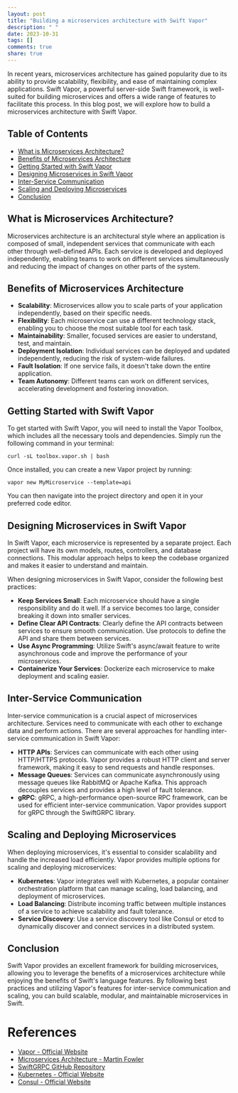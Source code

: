 ```yaml
---
layout: post
title: "Building a microservices architecture with Swift Vapor"
description: " "
date: 2023-10-31
tags: []
comments: true
share: true
---
```


In recent years, microservices architecture has gained popularity due to its ability to provide scalability, flexibility, and ease of maintaining complex applications. Swift Vapor, a powerful server-side Swift framework, is well-suited for building microservices and offers a wide range of features to facilitate this process. In this blog post, we will explore how to build a microservices architecture with Swift Vapor.

## Table of Contents
- [What is Microservices Architecture?](#what-is-microservices-architecture)
- [Benefits of Microservices Architecture](#benefits-of-microservices-architecture)
- [Getting Started with Swift Vapor](#getting-started-with-swift-vapor)
- [Designing Microservices in Swift Vapor](#designing-microservices-in-swift-vapor)
- [Inter-Service Communication](#inter-service-communication)
- [Scaling and Deploying Microservices](#scaling-and-deploying-microservices)
- [Conclusion](#conclusion)

## What is Microservices Architecture?
Microservices architecture is an architectural style where an application is composed of small, independent services that communicate with each other through well-defined APIs. Each service is developed and deployed independently, enabling teams to work on different services simultaneously and reducing the impact of changes on other parts of the system.

## Benefits of Microservices Architecture
- **Scalability**: Microservices allow you to scale parts of your application independently, based on their specific needs.
- **Flexibility**: Each microservice can use a different technology stack, enabling you to choose the most suitable tool for each task.
- **Maintainability**: Smaller, focused services are easier to understand, test, and maintain.
- **Deployment Isolation**: Individual services can be deployed and updated independently, reducing the risk of system-wide failures.
- **Fault Isolation**: If one service fails, it doesn't take down the entire application.
- **Team Autonomy**: Different teams can work on different services, accelerating development and fostering innovation.

## Getting Started with Swift Vapor
To get started with Swift Vapor, you will need to install the Vapor Toolbox, which includes all the necessary tools and dependencies. Simply run the following command in your terminal:

```
curl -sL toolbox.vapor.sh | bash
```

Once installed, you can create a new Vapor project by running:

```
vapor new MyMicroservice --template=api
```

You can then navigate into the project directory and open it in your preferred code editor.

## Designing Microservices in Swift Vapor
In Swift Vapor, each microservice is represented by a separate project. Each project will have its own models, routes, controllers, and database connections. This modular approach helps to keep the codebase organized and makes it easier to understand and maintain.

When designing microservices in Swift Vapor, consider the following best practices:
- **Keep Services Small**: Each microservice should have a single responsibility and do it well. If a service becomes too large, consider breaking it down into smaller services.
- **Define Clear API Contracts**: Clearly define the API contracts between services to ensure smooth communication. Use protocols to define the API and share them between services.
- **Use Async Programming**: Utilize Swift's async/await feature to write asynchronous code and improve the performance of your microservices.
- **Containerize Your Services**: Dockerize each microservice to make deployment and scaling easier.

## Inter-Service Communication
Inter-service communication is a crucial aspect of microservices architecture. Services need to communicate with each other to exchange data and perform actions. There are several approaches for handling inter-service communication in Swift Vapor:

- **HTTP APIs**: Services can communicate with each other using HTTP/HTTPS protocols. Vapor provides a robust HTTP client and server framework, making it easy to send requests and handle responses.
- **Message Queues**: Services can communicate asynchronously using message queues like RabbitMQ or Apache Kafka. This approach decouples services and provides a high level of fault tolerance.
- **gRPC**: gRPC, a high-performance open-source RPC framework, can be used for efficient inter-service communication. Vapor provides support for gRPC through the SwiftGRPC library.

## Scaling and Deploying Microservices
When deploying microservices, it's essential to consider scalability and handle the increased load efficiently. Vapor provides multiple options for scaling and deploying microservices:

- **Kubernetes**: Vapor integrates well with Kubernetes, a popular container orchestration platform that can manage scaling, load balancing, and deployment of microservices.
- **Load Balancing**: Distribute incoming traffic between multiple instances of a service to achieve scalability and fault tolerance.
- **Service Discovery**: Use a service discovery tool like Consul or etcd to dynamically discover and connect services in a distributed system.

## Conclusion
Swift Vapor provides an excellent framework for building microservices, allowing you to leverage the benefits of a microservices architecture while enjoying the benefits of Swift's language features. By following best practices and utilizing Vapor's features for inter-service communication and scaling, you can build scalable, modular, and maintainable microservices in Swift.

# References
- [Vapor - Official Website](https://vapor.codes/)
- [Microservices Architecture - Martin Fowler](https://martinfowler.com/microservices/)
- [SwiftGRPC GitHub Repository](https://github.com/grpc/grpc-swift)
- [Kubernetes - Official Website](https://kubernetes.io/)
- [Consul - Official Website](https://www.consul.io/)